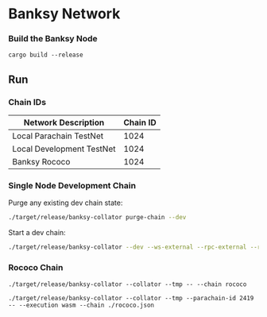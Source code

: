 # Banksy Network

### Build the Banksy Node

```shell
cargo build --release
```

## Run

### Chain IDs

| Network Description       | Chain ID |
| ------------------------- | -------- |
| Local Parachain TestNet   | 1024     |
| Local Development TestNet | 1024     |
| Banksy Rococo             | 1024     |



 

### Single Node Development Chain

Purge any existing dev chain state:

```bash
./target/release/banksy-collator purge-chain --dev
```

Start a dev chain:

```bash
./target/release/banksy-collator --dev --ws-external --rpc-external --rpc-cors=all
```

### Rococo Chain
```shell
./target/release/banksy-collator --collator --tmp -- --chain rococo
```

```shell
./target/release/banksy-collator --collator --tmp --parachain-id 2419 -- --execution wasm --chain ./rococo.json
```





